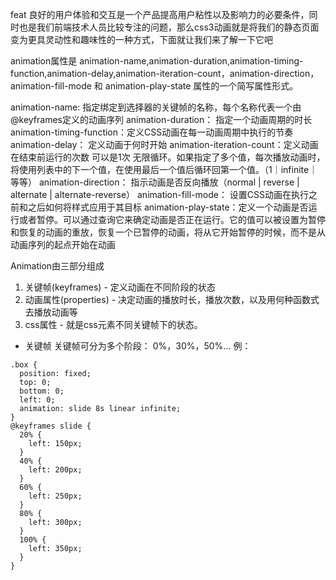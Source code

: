 feat
良好的用户体验和交互是一个产品提高用户粘性以及影响力的必要条件，同时也是我们前端技术人员比较专注的问题，那么css3动画就是将我们的静态页面变为更具灵动性和趣味性的一种方式，下面就让我们来了解一下它吧

animation属性是 animation-name,animation-duration,animation-timing-function,animation-delay,animation-iteration-count，animation-direction，animation-fill-mode 和 animation-play-state 属性的一个简写属性形式。


animation-name: 指定绑定到选择器的关键帧的名称，每个名称代表一个由@keyframes定义的动画序列
animation-duration： 指定一个动画周期的时长
animation-timing-function：定义CSS动画在每一动画周期中执行的节奏
animation-delay： 定义动画于何时开始
animation-iteration-count：定义动画在结束前运行的次数 可以是1次 无限循环。如果指定了多个值，每次播放动画时，将使用列表中的下一个值，在使用最后一个值后循环回第一个值。（1｜infinite｜等等）
animation-direction： 指示动画是否反向播放（normal | reverse | alternate | alternate-reverse）
animation-fill-mode： 设置CSS动画在执行之前和之后如何将样式应用于其目标
animation-play-state：定义一个动画是否运行或者暂停。可以通过查询它来确定动画是否正在运行。它的值可以被设置为暂停和恢复的动画的重放，恢复一个已暂停的动画，将从它开始暂停的时候，而不是从动画序列的起点开始在动画

Animation由三部分组成
1. 关键帧(keyframes) - 定义动画在不同阶段的状态
2. 动画属性(properties) - 决定动画的播放时长，播放次数，以及用何种函数式去播放动画等
3. css属性 - 就是css元素不同关键帧下的状态。

+ 关键帧
关键帧可分为多个阶段： 0%，30%，50%...
例：
```
.box {
  position: fixed;
  top: 0;
  bottom: 0;
  left: 0;
  animation: slide 8s linear infinite;
}
@keyframes slide {
  20% {
    left: 150px;
  }
  40% {
    left: 200px;
  }
  60% {
    left: 250px;
  }
  80% {
    left: 300px;
  }
  100% {  
    left: 350px;
  }
}
```

